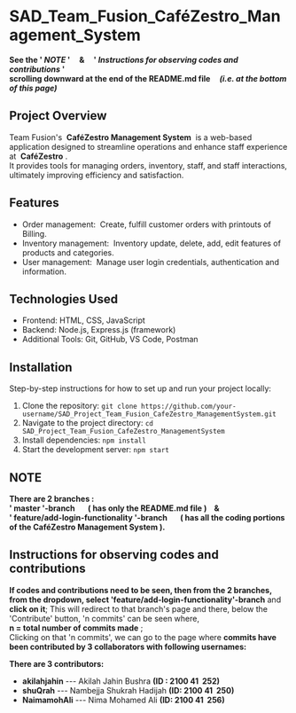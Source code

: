 # SAD_Team_Fusion_CaféZestro_Management_System
**See the    '  _NOTE_  '   &nbsp;&nbsp;&nbsp; & &nbsp;&nbsp;&nbsp;   '  _Instructions for observing codes and contributions_  '<br>scrolling downward at the end of the README.md file &nbsp;&nbsp;&nbsp; _(i.e. at the bottom of this page)_**
## Project Overview
Team Fusion's &nbsp;**CaféZestro Management System**&nbsp; is a web-based application designed to streamline operations and enhance staff experience at &nbsp;**CaféZestro**&nbsp;.<br>It provides tools for managing orders, inventory, staff, and staff interactions, ultimately improving efficiency and satisfaction.

## Features
- Order management: &nbsp;Create, fulfill customer orders with printouts of Billing.
- Inventory management: &nbsp;Inventory update, delete, add, edit features of products and categories.
- User management: &nbsp;Manage user login credentials, authentication and information.

## Technologies Used
- Frontend: HTML, CSS, JavaScript
- Backend: Node.js, Express.js (framework)
- Additional Tools: Git, GitHub, VS Code, Postman

## Installation
Step-by-step instructions for how to set up and run your project locally:
1. Clone the repository: `git clone https://github.com/your-username/SAD_Project_Team_Fusion_CafeZestro_ManagementSystem.git`
2. Navigate to the project directory: `cd SAD_Project_Team_Fusion_CafeZestro_ManagementSystem`
3. Install dependencies: `npm install`
4. Start the development server: `npm start`

## NOTE
**There are 2 branches :  <br>' master '-branch &nbsp;&nbsp;&nbsp;&nbsp;&nbsp;&nbsp;( has only the README.md file )  &nbsp;&nbsp; &   <br>' feature/add-login-functionality '-branch &nbsp;&nbsp;&nbsp;&nbsp;&nbsp;&nbsp;( has all the coding portions of the CaféZestro Management System ).**

## Instructions for observing codes and contributions
**If codes and contributions need to be seen, then from the 2 branches, from the dropdown, select 'feature/add-login-functionality'-branch** and **click on it**; This will redirect to that branch's page and there, below the 'Contribute' button, 'n commits' can be seen where, <br>
**n = total number of commits made**    ; <br>
Clicking on that 'n commits', we can go to the page where **commits have been contributed by 3 collaborators with following usernames:**

**There are 3 contributors:**
- **akilahjahin** --- Akilah Jahin Bushra **(ID : 2100 41 &nbsp;252)**
- **shuQrah** --- Nambejja Shukrah Hadijah **(ID: 2100 41 &nbsp;250)**
- **NaimamohAli** --- Nima Mohamed Ali **(ID: 2100 41 &nbsp;256)**
